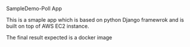 SampleDemo-Poll App

This is a smaple app which is based on python Django framewrok and is built on top of AWS EC2 instance.

The final result expected is a docker image 
